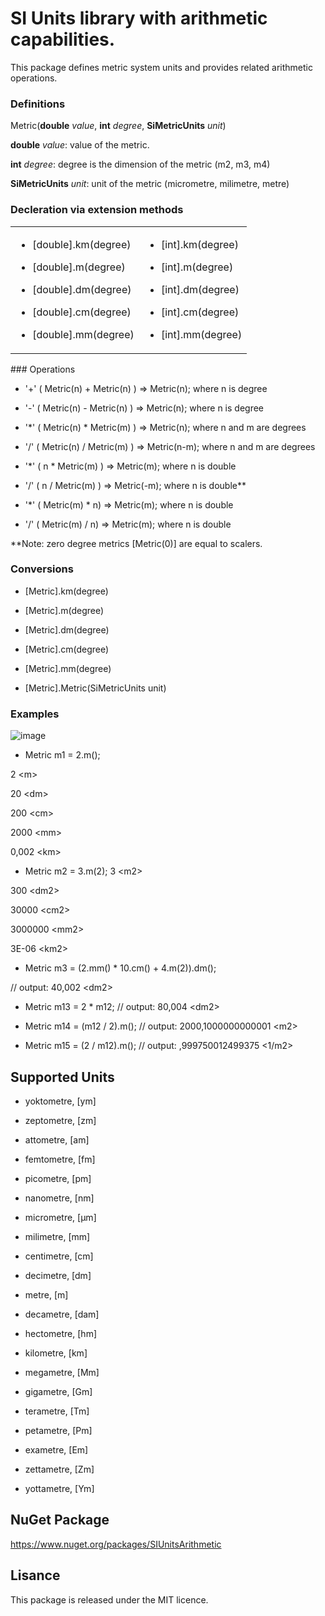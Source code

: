 # SI Units library with arithmetic capabilities.

This package defines metric system units and provides related arithmetic operations.


### Definitions

Metric(**double** *value*, **int** *degree*, **SiMetricUnits** *unit*)

**double** *value*: value of the metric.

**int** *degree*: degree is the dimension of the metric (m2, m3, m4)

**SiMetricUnits** *unit*: unit of the metric (micrometre, milimetre, metre)

### **Decleration via extension methods**

<table>
  <tr>
    <td>
      
- [double].km(degree)

- [double].m(degree)

- [double].dm(degree)

- [double].cm(degree)

- [double].mm(degree)
</td>
<td>
  
- [int].km(degree)

- [int].m(degree)

- [int].dm(degree)

- [int].cm(degree)

- [int].mm(degree)
</td>
</tr>
</table>
### Operations

- '+' ( Metric(n) + Metric(n) ) => Metric(n); where n is degree

- '-' ( Metric(n) - Metric(n) ) => Metric(n); where n is degree

- '*'  ( Metric(n) * Metric(m) ) => Metric(n); where n and m are degrees

- '/'  ( Metric(n) / Metric(m) ) => Metric(n-m); where n and m are degrees

- '*'  ( n *  Metric(m) ) => Metric(m);  where n is double 

- '/'  ( n / Metric(m) ) => Metric(-m); where n is double**

- '*'  ( Metric(m) * n) => Metric(m);  where n is double

- '/'  ( Metric(m)  / n) => Metric(m); where n is double

**Note: zero degree metrics [Metric(0)] are equal to scalers.

### Conversions

- [Metric].km(degree)

- [Metric].m(degree)

- [Metric].dm(degree)

- [Metric].cm(degree)

- [Metric].mm(degree)

- [Metric].Metric(SiMetricUnits unit)

  
### Examples

![image](https://github.com/kzlsahin/SiUnitsArithmetic/assets/46689277/d407e2b5-b732-4f5c-b835-8f70b8fe418e)

- Metric m1 = 2.m();

2 \<m>

20 \<dm>

200 \<cm>

2000 \<mm>

0,002 \<km>

- Metric m2 = 3.m(2);
3 \<m2>

300 \<dm2>

30000 \<cm2>

3000000 \<mm2>

3E-06 \<km2>

- Metric m3 = (2.mm() * 10.cm() + 4.m(2)).dm();

// output: 40,002 \<dm2\>

- Metric m13 = 2 * m12;
// output: 80,004 \<dm2\>

- Metric m14 = (m12 / 2).m();
// output: 2000,1000000000001 \<m2\>

- Metric m15 = (2 / m12).m();
// output: ,999750012499375 \<1/m2\>

## Supported Units

- yoktometre, [ym]

- zeptometre, [zm]

- attometre, [am]

- femtometre, [fm]

- picometre, [pm]

- nanometre, [nm]

- micrometre, [µm]

- milimetre, [mm]

- centimetre, [cm]

- decimetre, [dm]

- metre, [m]

- decametre, [dam]

- hectometre, [hm]

- kilometre, [km]

- megametre, [Mm]

- gigametre, [Gm]

- terametre, [Tm]

- petametre, [Pm]

- exametre, [Em]

- zettametre, [Zm]

- yottametre, [Ym]

## NuGet Package

https://www.nuget.org/packages/SIUnitsArithmetic

## Lisance

This package is released under the MIT licence.
